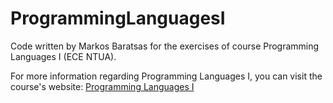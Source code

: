 # ProgrammingLanguagesI

Code written by Markos Baratsas for the exercises of course Programming Languages I (ECE NTUA).

For more information regarding Programming Languages I, you can visit the course's website:
[Programming Languages I](https://courses.softlab.ntua.gr/pl1/2020a/)
